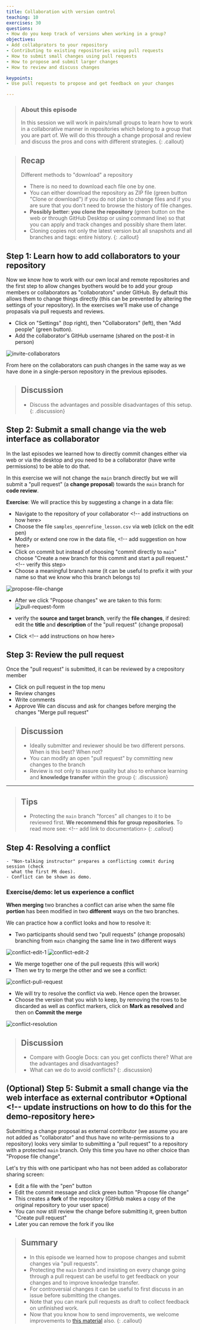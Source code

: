 ```yaml
---
title: Collaboration with version control
teaching: 10
exercises: 30
questions:
- How do you keep track of versions when working in a group? 
objectives:
- Add collabprators to your repository
- Contributing to existing repositories using pull requests
- How to submit small changes using pull requests
- How to propose and submit larger changes
- How to review and discuss changes

keypoints:
- Use pull requests to propose and get feedback on your changes

---
```


> ### About this episode
> In this session we will work in pairs/small groups to learn how to work in a collaborative manner in repositories which belong to a group that you are part of.
> We will do this through a change proposal and review and discuss the pros and cons with different strategies.
{: .callout}

> ## Recap <!-- is this needed? does it make sense? -->
>
> Different methods to "download" a repository
>
> - There is no need to download each file one by one.
> - You can either download the repository as ZIP file (green button "Clone or download") if you do not plan to change files
>   and if you are sure that you don't need to browse the history of file changes.
> - **Possibly better: you clone the repository** (green button on the web or through GitHub Desktop or using command line) so that you
>   can apply and track changes and possibly share them later.
> - Cloning copies not only the latest version but all snapshots and all branches and tags: entire history.
{: .callout}


## Step 1: Learn how to add collaborators to your repository

Now we know how to work with our own local and remote repositories and the first step to allow changes byothers would be to add your group members or collaborators as "collaborators"
under GitHub. By default this allows them to change things directly (this can be prevented by altering the settings of your repository). In the exercises we'll
make use of change propasals via pull requests and reviews.

<!-- 
- Instructor adds one or two learners who volunteer to later contribute a change via screen sharing.
- You can try this with one of the repositories which we created in the earlier episodes.
-->

- Click on "Settings" (top right), then "Collaborators" (left), then "Add people" (green button).
- Add the collaborator's GitHub username (shared on the post-it in person)

![invite-collaborators](../fig/contributing/invite-collaborators.png)

From here on the collaborators can push changes in the same way as we have done in a
single-person repository in the previous episodes.
> ## Discussion
>
> - Discuss the advantages and possible disadvantages of this setup.
{: .discussion}

<!-- TO DO: Provide an answer to the discussion? -->

## Step 2: Submit a small change via the web interface as collaborator

In the last episodes we learned how to directly commit changes either via web
or via the desktop and you need to be a collaborator (have write permissions)
to be able to do that.

In this exercise we will not change the `main` branch directly but
we will submit a "pull request" (a **change proposal**) towards the `main` branch
for **code review**.

**Exercise**: We will practice this by suggesting a change in a data file:

- Navigate to the repository of your collaborator <!-- add instructions on how here>
- Choose the file `samples_openrefine_lesson.csv` via web (click on the edit pen)
- Modify or extend one row in the data file, <!-- add suggestion on how here>
- Click on commit but instead of choosing "commit directly to `main`" choose "Create a new branch for this commit and start a pull request."  <!-- verify this step>
- Choose a meaningful branch name (it can be useful to prefix it with your name so that we know who this branch belongs to)

![propose-file-change](../fig/contributing/propose-file-change.png)

- After we click "Propose changes" we are taken to this form:
![pull-request-form](../fig/contributing/pull-request-form.png)

- verify the **source and target branch**, verify the **file changes**, if desired: edit the **title** and **description** of the "pull request" (change proposal)
- Click <!-- add instructions on how here>

## Step 3: Review the pull request
Once the "pull request" is submitted, it can be reviewed by a crepository member
- Click on pull request in the top menu
- Review changes
- Write comments
- Approve We can discuss and ask for changes before merging the changes "Merge pull request"
<!-- there are no instruction on review, could that be some extra material at least? -->

> ## Discussion
>
> - Ideally submitter and reviewer should be two different persons.
>   When is this best? When not?
> - You can modify an open "pull request" by committing new changes to the branch
> - Review is not only to assure quality but also to enhance learning and **knowledge transfer** within the group
{: .discussion}

<!-- TO DO: Provide an answer to the discussion? -->
---


> ## Tips
>
> - Protecting the `main` branch "forces" all changes to it to be reviewed first.
>   **We recommend this for group repositories**. To read more see:  <!-- add link to documentation>
{: .callout}


## Step 4: Resolving a conflict

```{instructor-note}
- "Non-talking instructor" prepares a conflicting commit during session (check
  what the first PR does).
- Conflict can be shown as demo.
```

### Exercise/demo: let us experience a conflict

**When merging** two branches a conflict can arise when the same file **portion**
has been modified in two **different** ways on the two branches.

We can practice how a conflict looks and how to resolve it:
- Two participants should send two "pull requests" (change proposals)
  branching from `main` changing the same line in two different ways

![conflict-edit-1](../fig/contributing/conflict-edit-1.png)
![conflict-edit-2](../fig/contributing/conflict-edit-2.png)

- We merge together one of the pull requests (this will work)
- Then we try to merge the other and we see a conflict:

![conflict-pull-request](../fig/contributing/conflict-pull-request.png)

- We will try to resolve the conflict via web. Hence open the browser.
- Choose the version that you wish to keep, by removing the rows to be discarded as well as conflict markers, click on **Mark as resolved** and then on **Commit the merge**

![conflict-resolution](../fig/contributing/conflict-resolution.png)

> ## Discussion
>
> - Compare with Google Docs: can you get conflicts there? What are the advantages and disadvantages?
> - What can we do to avoid conflicts?
{: .discussion}

## (Optional) Step 5: Submit a small change via the web interface as external contributor *Optional <!-- update instructions on how to do this for the demo-repository here>

Submitting a change proposal as external contributor (we assume you are not added
as "collaborator" and thus have no write-permissions to a repository) looks very similar
to submitting a "pull request" to a repository with a protected `main` branch.
Only this time you have no other choice than "Propose file change".

Let's try this with one participant who has not been added as collaborator
sharing screen:
- Edit a file with the "pen" button
- Edit the commit message and click green button "Propose file change"
- This creates a **fork** of the repository (GitHub makes a copy of the original repository to your user space)
- You can now still review the change before submitting it, green button "Create pull request"
- Later you can remove the fork if you like

<!-- Summary needs review/refresh -->
> ## Summary
>
> - In this episode we learned how to propose changes and submit changes via "pull requests".
> - Protecting the `main` branch and insisting on every change going
>   through a pull request can be useful to get feedback on your changes
>   and to improve knowledge transfer.
> - For controversial changes it can
>   be useful to first discuss in an issue before submitting the changes.
> - Note that you can mark pull requests as draft to collect feedback on unfinished work.
> - Now that you know how to send improvements, we welcome
>   improvements to [this material](https://github.com/coderefinery/github-without-command-line) also.
{: .callout}